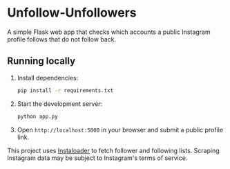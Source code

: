 # Unfollow-Unfollowers

A simple Flask web app that checks which accounts a public Instagram profile follows that do not follow back.

## Running locally

1. Install dependencies:
   ```bash
   pip install -r requirements.txt
   ```
2. Start the development server:
   ```bash
   python app.py
   ```
3. Open `http://localhost:5000` in your browser and submit a public profile link.

This project uses [Instaloader](https://instaloader.github.io/) to fetch follower and following lists. Scraping Instagram data may be subject to Instagram's terms of service.
